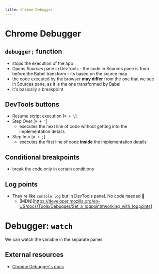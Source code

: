 ```yaml
---
title: Chrome Debugger
---
```

# Chrome Debugger

## `debugger;` function

- stops the execution of the app
- Opens _Sources_ pane in DevTools
		- the code in Sources pane is from before the Babel transform
		- its based on the source map
- the code executed by the browser **may differ** from the one that we see in Sources pane, as it is the one transformed by Babel
- it's basically a breakpoint

## DevTools buttons

- Resume script execution [`⌘ + \`]
- Step Over [`⌘ + '`]
	- executes the next line of code without getting into the implementation details
- Step Into [`⌘ + ;`]
	- executes the first line of code **inside** the implementation details

## Conditional breakpoints
- break the code only in certain conditions

## Log points

- They're like `console.log` but in DevTools panel. No code needed 👏
	- (MDN)[https://developer.mozilla.org/en-US/docs/Tools/Debugger/Set_a_logpoint#working_with_logpoints]

# Debugger: `watch`

We can watch the variable in the separate panes

## External resources

- [Chrome Debugger's docs](https://developers.google.com/web/tools/chrome-devtools/javascript/reference)
